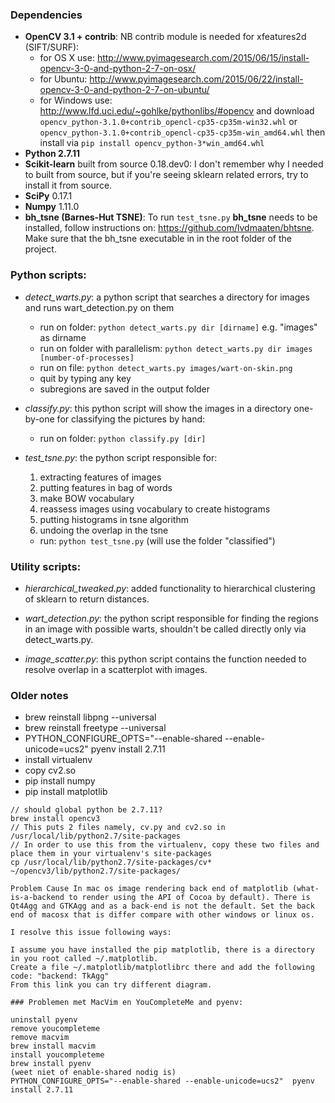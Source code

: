 ### Dependencies
 
- **OpenCV 3.1 + contrib**:
	NB contrib module is needed for xfeatures2d (SIFT/SURF):
	- for OS X use: <http://www.pyimagesearch.com/2015/06/15/install-opencv-3-0-and-python-2-7-on-osx/>
	- for Ubuntu: <http://www.pyimagesearch.com/2015/06/22/install-opencv-3-0-and-python-2-7-on-ubuntu/>
 	- for Windows use: <http://www.lfd.uci.edu/~gohlke/pythonlibs/#opencv> and download ```opencv_python-3.1.0+contrib_opencl-cp35-cp35m-win32.whl``` or ```opencv_python-3.1.0+contrib_opencl-cp35-cp35m-win_amd64.whl``` then install via ```pip install opencv_python-3*win_amd64.whl```
- **Python 2.7.11**
- **Scikit-learn** built from source 0.18.dev0: I don't remember why I needed to built from source, but if you're seeing sklearn related errors, try to install it from source.
- **SciPy** 0.17.1
- **Numpy** 1.11.0
- **bh_tsne (Barnes-Hut TSNE)**: To run ```test_tsne.py``` **bh\_tsne** needs to be installed, follow instructions on: <https://github.com/lvdmaaten/bhtsne>. Make sure that the bh_tsne executable in in the root folder of the project.

### Python scripts:

- *detect\_warts.py*: a python script that searches a directory for images and runs wart_detection.py on them
	- run on folder: ```python detect_warts.py dir [dirname]``` e.g. "images" as dirname
    - run on folder with parallelism: ```python detect_warts.py dir images [number-of-processes]```
    - run on file: ```python detect_warts.py images/wart-on-skin.png```
    - quit by typing any key
    - subregions are saved in the output folder

- *classify.py*: this python script will show the images in a directory one-by-one for classifying the pictures by hand:
	- run on folder: ```python classify.py [dir]```

- *test_tsne.py*: the python script responsible for:
	1. extracting features of images
	2. putting features in bag of words
	3. make BOW vocabulary
	4. reassess images using vocabulary to create histograms
	5. putting histograms in tsne algorithm
	6. undoing the overlap in the tsne
	- run: ```python test_tsne.py``` (will use the folder "classified")

### Utility scripts:
- *hierarchical\_tweaked.py*: added functionality to hierarchical clustering of sklearn to return distances.

- *wart\_detection.py*: the python script responsible for finding the regions in an image with possible warts, shouldn't be called directly only via detect_warts.py.

- *image_scatter.py*: this python script contains the function needed to resolve overlap in a scatterplot with images.


### Older notes


- brew reinstall libpng --universal
- brew reinstall freetype --universal
- PYTHON_CONFIGURE_OPTS="--enable-shared --enable-unicode=ucs2"  pyenv install 2.7.11 
- install virtualenv
- copy cv2.so
- pip install numpy
- pip install matplotlib 

```
// should global python be 2.7.11?
brew install opencv3
// This puts 2 files namely, cv.py and cv2.so in /usr/local/lib/python2.7/site-packages
// In order to use this from the virtualenv, copy these two files and place them in your virtualenv's site-packages
cp /usr/local/lib/python2.7/site-packages/cv* ~/opencv3/lib/python2.7/site-packages/

Problem Cause In mac os image rendering back end of matplotlib (what-is-a-backend to render using the API of Cocoa by default). There is Qt4Agg and GTKAgg and as a back-end is not the default. Set the back end of macosx that is differ compare with other windows or linux os.

I resolve this issue following ways:

I assume you have installed the pip matplotlib, there is a directory in you root called ~/.matplotlib.
Create a file ~/.matplotlib/matplotlibrc there and add the following code: "backend: TkAgg"
From this link you can try different diagram.

### Problemen met MacVim en YouCompleteMe and pyenv:

uninstall pyenv
remove youcompleteme
remove macvim
brew install macvim
install youcompleteme
brew install pyenv
(weet niet of enable-shared nodig is)
PYTHON_CONFIGURE_OPTS="--enable-shared --enable-unicode=ucs2"  pyenv install 2.7.11 
```
